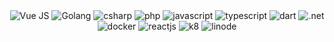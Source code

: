 <div display="flex" align="center">
  <img src="https://img.shields.io/badge/Vue.js-35495E?style=for-the-badge&logo=vue.js&logoColor=4FC08D" alt="Vue JS"/>
  <img src="https://img.shields.io/badge/Go-00ADD8?style=for-the-badge&logo=go&logoColor=white" alt="Golang"/>
  <img src="https://img.shields.io/badge/C%23-239120?style=for-the-badge&logo=c-sharp&logoColor=white" alt="csharp"/>
  <img src="https://img.shields.io/badge/PHP-777BB4?style=for-the-badge&logo=php&logoColor=white" alt="php"/>
  <img src="https://img.shields.io/badge/JavaScript-323330?style=for-the-badge&logo=javascript&logoColor=F7DF1E" alt="javascript"/>
  <img src="https://img.shields.io/badge/TypeScript-007ACC?style=for-the-badge&logo=typescript&logoColor=white" alt="typescript"/>
  <img src="https://img.shields.io/badge/Dart-0175C2?style=for-the-badge&logo=dart&logoColor=white" alt="dart"/>
  <img src="https://img.shields.io/badge/.NET-512BD4?style=for-the-badge&logo=dotnet&logoColor=white" alt=".net"/>
  <img src="https://img.shields.io/badge/Docker-2CA5E0?style=for-the-badge&logo=docker&logoColor=white" alt="docker"/>
  <img src="https://img.shields.io/badge/React-20232A?style=for-the-badge&logo=react&logoColor=61DAFB" alt="reactjs"/>
  <img src="https://img.shields.io/badge/kubernetes-326ce5.svg?&style=for-the-badge&logo=kubernetes&logoColor=white" alt="k8"/>
  <img src="https://img.shields.io/badge/Linode-00A95C?style=for-the-badge&logo=Linode&logoColor=white" alt="linode"/>
</div>
